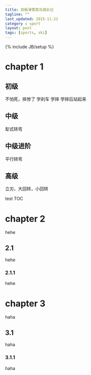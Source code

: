 ```yaml
---
title: 双板滑雪菜鸟成长记
tagline: ""
last_updated: 2015-11-22
category : sport
layout: post
tags: [sports, ski]
---
```

{% include JB/setup %}



<!-- more -->

# chapter 1

## 初级
不怕死，摔惨了
学刹车
学摔
学摔后站起来

## 中级
犁式转弯

## 中级进阶
平行转弯

## 高级
立刃，大回转，小回转

test TOC

# chapter 2
hehe

## 2.1
hehe

### 2.1.1
hehe

# chapter 3
haha

## 3.1
haha

### 3.1.1
haha


